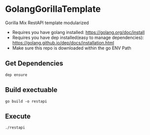 # GolangGorillaTemplate
Gorilla Mix RestAPI template modularized

- Requires you have golang installed: https://golang.org/doc/install
- Requires you have dep installed(easy to manage dependencies): https://golang.github.io/dep/docs/installation.html
- Make sure this repo is downloaded within the go ENV Path

## Get Dependencies 
`dep ensure`

## Build exectuable
`go build -o restapi`

## Execute
`./restapi`
